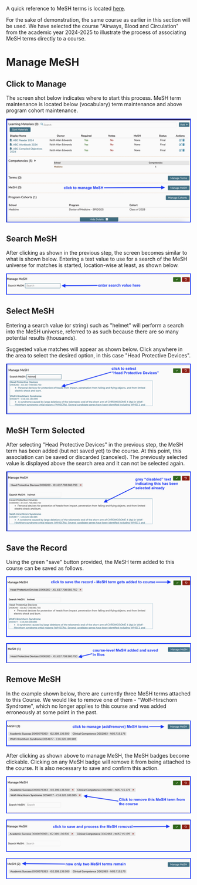 A quick reference to MeSH terms is located [here](https://iliosproject.gitbook.io/ilios-user-guide/additional-information/mesh).

For the sake of demonstration, the same course as earlier in this section will be used. We have selected the course "Airways, Blood and Circulation" from the academic year 2024-2025 to illustrate the process of associating MeSH terms directly to a course.

# Manage MeSH

## Click to Manage

The screen shot below indicates where to start this process. MeSH term maintenance is located below (vocabulary) term maintenance and above program cohort maintenance. 

![click to manage](../../images/course_MeSH/click_to_manage.png)

## Search MeSH

After clicking as shown in the previous step, the screen becomes similar to what is shown below. Entering a text value to use for a search of the MeSH universe for matches is started, location-wise at least, as shown below.

![start search](../../images/course_MeSH/start_search.png)

## Select MeSH

Entering a search value (or string) such as "helmet" will perform a search into the MeSH universe, referred to as such because there are so many potential results (thousands).

Suggested value matches will appear as shown below. Click anywhere in the area to select the desired option, in this case "Head Protective Devices".

![click to select](../../images/course_MeSH/click_to_select.png)

## MeSH Term Selected

After selecting "Head Protective Devices" in the previous step, the MeSH term has been added (but not saved yet) to the course. At this point, this association can be saved or discarded (canceled). The previously selected value is displayed above the search area and it can not be selected again.

![MeSH term selected](../../images/course_MeSH/MeSH_term_selected.png)

## Save the Record

Using the green "save" button provided, the MeSH term added to this course can be saved as follows. 

![click to save](../../images/course_MeSH/click_to_save.png)

![added to course](../../images/course_MeSH/added_to_course.png)

## Remove MeSH

In the example shown below, there are currently three MeSH terms attached to this Course. We would like to remove one of them - "Wolf-Hirschorn Syndrome", which no longer applies to this course and was added erroneously at some point in the past.

![review existing MeSH](../../images/course_MeSH/review_existing_MeSH.png)

After clicking as shown above to manage MeSH, the MeSH badges become clickable. Clicking on any MeSH badge will remove it from being attached to the course. It is also necessary to save and confirm this action.

![click to remove](../../images/course_MeSH/click_to_remove.png)

![after removal](../../images/course_MeSH/after_removal.png)

![removal complete](../../images/course_MeSH/removal_complete.png)